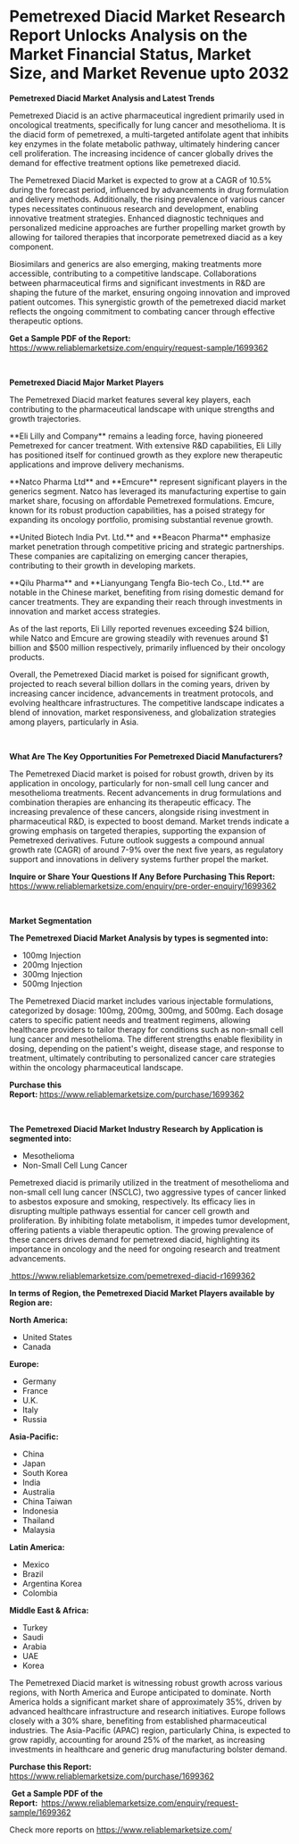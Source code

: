 <p><h1>Pemetrexed Diacid Market Research Report Unlocks Analysis on the Market Financial Status, Market Size, and Market Revenue upto 2032</h1></p><p><strong>Pemetrexed Diacid Market Analysis and Latest Trends</strong></p>
<p><p>Pemetrexed Diacid is an active pharmaceutical ingredient primarily used in oncological treatments, specifically for lung cancer and mesothelioma. It is the diacid form of pemetrexed, a multi-targeted antifolate agent that inhibits key enzymes in the folate metabolic pathway, ultimately hindering cancer cell proliferation. The increasing incidence of cancer globally drives the demand for effective treatment options like pemetrexed diacid.</p><p>The Pemetrexed Diacid Market is expected to grow at a CAGR of 10.5% during the forecast period, influenced by advancements in drug formulation and delivery methods. Additionally, the rising prevalence of various cancer types necessitates continuous research and development, enabling innovative treatment strategies. Enhanced diagnostic techniques and personalized medicine approaches are further propelling market growth by allowing for tailored therapies that incorporate pemetrexed diacid as a key component. </p><p>Biosimilars and generics are also emerging, making treatments more accessible, contributing to a competitive landscape. Collaborations between pharmaceutical firms and significant investments in R&D are shaping the future of the market, ensuring ongoing innovation and improved patient outcomes. This synergistic growth of the pemetrexed diacid market reflects the ongoing commitment to combating cancer through effective therapeutic options.</p></p>
<p><strong>Get a Sample PDF of the Report:&nbsp;</strong> <a href="https://www.reliablemarketsize.com/enquiry/request-sample/1699362?utm_campaign=2747&utm_medium=2&utm_source=Github&utm_content=ia&utm_term=27032025&utm_id=pemetrexed-diacid">https://www.reliablemarketsize.com/enquiry/request-sample/1699362</a></p>
<p>&nbsp;</p>
<p><strong>Pemetrexed Diacid Major Market Players</strong></p>
<p><p>The Pemetrexed Diacid market features several key players, each contributing to the pharmaceutical landscape with unique strengths and growth trajectories. </p><p>**Eli Lilly and Company** remains a leading force, having pioneered Pemetrexed for cancer treatment. With extensive R&D capabilities, Eli Lilly has positioned itself for continued growth as they explore new therapeutic applications and improve delivery mechanisms. </p><p>**Natco Pharma Ltd** and **Emcure** represent significant players in the generics segment. Natco has leveraged its manufacturing expertise to gain market share, focusing on affordable Pemetrexed formulations. Emcure, known for its robust production capabilities, has a poised strategy for expanding its oncology portfolio, promising substantial revenue growth.</p><p>**United Biotech India Pvt. Ltd.** and **Beacon Pharma** emphasize market penetration through competitive pricing and strategic partnerships. These companies are capitalizing on emerging cancer therapies, contributing to their growth in developing markets. </p><p>**Qilu Pharma** and **Lianyungang Tengfa Bio-tech Co., Ltd.** are notable in the Chinese market, benefiting from rising domestic demand for cancer treatments. They are expanding their reach through investments in innovation and market access strategies.</p><p>As of the last reports, Eli Lilly reported revenues exceeding $24 billion, while Natco and Emcure are growing steadily with revenues around $1 billion and $500 million respectively, primarily influenced by their oncology products. </p><p>Overall, the Pemetrexed Diacid market is poised for significant growth, projected to reach several billion dollars in the coming years, driven by increasing cancer incidence, advancements in treatment protocols, and evolving healthcare infrastructures. The competitive landscape indicates a blend of innovation, market responsiveness, and globalization strategies among players, particularly in Asia.</p></p>
<p>&nbsp;</p>
<p><strong>What Are The Key Opportunities For Pemetrexed Diacid Manufacturers?</strong></p>
<p><p>The Pemetrexed Diacid market is poised for robust growth, driven by its application in oncology, particularly for non-small cell lung cancer and mesothelioma treatments. Recent advancements in drug formulations and combination therapies are enhancing its therapeutic efficacy. The increasing prevalence of these cancers, alongside rising investment in pharmaceutical R&D, is expected to boost demand. Market trends indicate a growing emphasis on targeted therapies, supporting the expansion of Pemetrexed derivatives. Future outlook suggests a compound annual growth rate (CAGR) of around 7-9% over the next five years, as regulatory support and innovations in delivery systems further propel the market.</p></p>
<p><strong>Inquire or Share Your Questions If Any Before Purchasing This Report:</strong> <a href="https://www.reliablemarketsize.com/enquiry/pre-order-enquiry/1699362?utm_campaign=2747&utm_medium=2&utm_source=Github&utm_content=ia&utm_term=27032025&utm_id=pemetrexed-diacid">https://www.reliablemarketsize.com/enquiry/pre-order-enquiry/1699362</a></p>
<p>&nbsp;</p>
<p><strong>Market Segmentation</strong></p>
<p><strong>The Pemetrexed Diacid Market Analysis by types is segmented into:</strong></p>
<p><ul><li>100mg Injection</li><li>200mg Injection</li><li>300mg Injection</li><li>500mg Injection</li></ul></p>
<p><p>The Pemetrexed Diacid market includes various injectable formulations, categorized by dosage: 100mg, 200mg, 300mg, and 500mg. Each dosage caters to specific patient needs and treatment regimens, allowing healthcare providers to tailor therapy for conditions such as non-small cell lung cancer and mesothelioma. The different strengths enable flexibility in dosing, depending on the patient's weight, disease stage, and response to treatment, ultimately contributing to personalized cancer care strategies within the oncology pharmaceutical landscape.</p></p>
<p><strong>Purchase this Report:&nbsp;</strong><a href="https://www.reliablemarketsize.com/purchase/1699362?utm_campaign=2747&utm_medium=2&utm_source=Github&utm_content=ia&utm_term=27032025&utm_id=pemetrexed-diacid">https://www.reliablemarketsize.com/purchase/1699362</a></p>
<p>&nbsp;</p>
<p><strong>The Pemetrexed Diacid Market Industry Research by Application is segmented into:</strong></p>
<p><ul><li>Mesothelioma</li><li>Non-Small Cell Lung Cancer</li></ul></p>
<p><p>Pemetrexed diacid is primarily utilized in the treatment of mesothelioma and non-small cell lung cancer (NSCLC), two aggressive types of cancer linked to asbestos exposure and smoking, respectively. Its efficacy lies in disrupting multiple pathways essential for cancer cell growth and proliferation. By inhibiting folate metabolism, it impedes tumor development, offering patients a viable therapeutic option. The growing prevalence of these cancers drives demand for pemetrexed diacid, highlighting its importance in oncology and the need for ongoing research and treatment advancements.</p></p>
<p><a href="https://www.reliablemarketsize.com/pemetrexed-diacid-r1699362?utm_campaign=2747&utm_medium=2&utm_source=Github&utm_content=ia&utm_term=27032025&utm_id=pemetrexed-diacid">&nbsp;https://www.reliablemarketsize.com/pemetrexed-diacid-r1699362</a></p>
<p><strong>In terms of Region, the Pemetrexed Diacid Market Players available by Region are:</strong></p>
<p>
    <p> <strong> North America: </strong>
        <ul>
            <li>United States</li>
            <li>Canada</li>
        </ul>
        </p> 
    <p> <strong> Europe: </strong>
        <ul>
            <li>Germany</li>
            <li>France</li>
            <li>U.K.</li>
            <li>Italy</li>
            <li>Russia</li>
        </ul>
        </p> 
    <p> <strong> Asia-Pacific: </strong>
        <ul>
            <li>China</li>
            <li>Japan</li>
            <li>South Korea</li>
            <li>India</li>
            <li>Australia</li>
            <li>China Taiwan</li>
            <li>Indonesia</li>
            <li>Thailand</li>
            <li>Malaysia</li>
        </ul>
        </p> 
    <p> <strong> Latin America: </strong>
        <ul>
            <li>Mexico</li>
            <li>Brazil</li>
            <li>Argentina Korea</li>
            <li>Colombia</li>
        </ul>
        </p> 
    <p> <strong> Middle East & Africa: </strong>
        <ul>
            <li>Turkey</li>
            <li>Saudi</li>
            <li>Arabia</li>
            <li>UAE</li>
            <li>Korea</li>
        </ul>
    </p>
    </p>
<p><p>The Pemetrexed Diacid market is witnessing robust growth across various regions, with North America and Europe anticipated to dominate. North America holds a significant market share of approximately 35%, driven by advanced healthcare infrastructure and research initiatives. Europe follows closely with a 30% share, benefiting from established pharmaceutical industries. The Asia-Pacific (APAC) region, particularly China, is expected to grow rapidly, accounting for around 25% of the market, as increasing investments in healthcare and generic drug manufacturing bolster demand.</p></p>
<p><strong>Purchase this Report: </strong><a href="https://www.reliablemarketsize.com/purchase/1699362?utm_campaign=2747&utm_medium=2&utm_source=Github&utm_content=ia&utm_term=27032025&utm_id=pemetrexed-diacid">https://www.reliablemarketsize.com/purchase/1699362</a></p>
<p>&nbsp;<strong>Get a Sample PDF of the Report:&nbsp;&nbsp;</strong><a href="https://www.reliablemarketsize.com/enquiry/request-sample/1699362?utm_campaign=2747&utm_medium=2&utm_source=Github&utm_content=ia&utm_term=27032025&utm_id=pemetrexed-diacid">https://www.reliablemarketsize.com/enquiry/request-sample/1699362</a></p>
<p><strong></strong></p>
<p>Check more reports on <a href="https://www.reliablemarketsize.com/?utm_campaign=2747&utm_medium=2&utm_source=Github&utm_content=ia&utm_term=27032025&utm_id=pemetrexed-diacid">https://www.reliablemarketsize.com/</a></p>